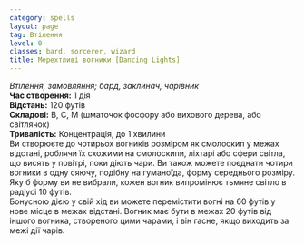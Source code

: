 ```yaml
---
category: spells
layout: page
tag: Втілення
level: 0
classes: bard, sorcerer, wizard
title: Мерехтливі вогники [Dancing Lights]
---
```


_Втілення, замовляння; бард, заклинач, чарівник_     
**Час створення:** 1 дія    
**Відстань:** 120 футів    
**Складові:** В, С, М (шматочок фосфору або вихового дерева, або світлячок)    
**Тривалість:** Концентрація, до 1 хвилини    
Ви створюєте до чотирьох вогників розміром як смолоскип у межах відстані, роблячи їх схожими на смолоскипи, ліхтарі або сфери світла, що висять у повітрі, поки діють чари. Ви також можете поєднати чотири вогники в одну сяючу, подібну на гуманоїда, форму середнього розміру. Яку б форму ви не вибрали, кожен вогник випромінює тьмяне світло в радіусі 10 футів.    
Бонусною дією у свій хід ви можете перемістити вогні на 60 футів у нове місце в межах відстані. Вогник має бути в межах 20 футів від іншого вогника, створеного цими чарами, і він гасне, якщо виходить за межі дії чарів.
